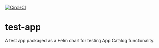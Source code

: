[![CircleCI](https://circleci.com/gh/giantswarm/test-app.svg?style=shield)](https://circleci.com/gh/giantswarm/test-app)

# test-app

A test app packaged as a Helm chart for testing App Catalog functionality.

